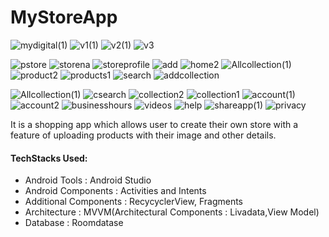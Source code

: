 # MyStoreApp
![mydigital(1)](https://user-images.githubusercontent.com/68853216/106365026-d4006680-6358-11eb-8fe8-153d5add84e9.png)
![v1(1)](https://user-images.githubusercontent.com/68853216/106365058-07db8c00-6359-11eb-97a0-71c322ab8b47.png)
![v2(1)](https://user-images.githubusercontent.com/68853216/106365094-2c376880-6359-11eb-95b9-beec79464fd9.png)
![v3](https://user-images.githubusercontent.com/68853216/106365201-ef1fa600-6359-11eb-9cff-80efe22cc67f.png)




![pstore](https://user-images.githubusercontent.com/68853216/106365242-34dc6e80-635a-11eb-9b3e-beb85bdc379e.png)
![storena](https://user-images.githubusercontent.com/68853216/106365294-a2889a80-635a-11eb-9c4d-48c329dd4db5.png)
![storeprofile](https://user-images.githubusercontent.com/68853216/106365338-ea0f2680-635a-11eb-98b5-1283f2f2c411.png)
![add](https://user-images.githubusercontent.com/68853216/106365616-c056ff00-635c-11eb-8609-14091411524f.png)
![home2](https://user-images.githubusercontent.com/68853216/106365678-0ad87b80-635d-11eb-8a0c-9613a68bdaa3.png)
![Allcollection(1)](https://user-images.githubusercontent.com/68853216/106365833-1ed0ad00-635e-11eb-9d3f-119c77ccb330.png)
![product2](https://user-images.githubusercontent.com/68853216/106365709-4bd09000-635d-11eb-8c3d-3c8bfdbdfa58.png)
![products1](https://user-images.githubusercontent.com/68853216/106365735-7d495b80-635d-11eb-86df-ac83168a12c0.png)
![search](https://user-images.githubusercontent.com/68853216/106365808-fc3e9400-635d-11eb-988b-2e0f796ea1e9.png)
![addcollection](https://user-images.githubusercontent.com/68853216/106365948-cb129380-635e-11eb-902e-8ea22e6c605f.png)

![Allcollection(1)](https://user-images.githubusercontent.com/68853216/106365833-1ed0ad00-635e-11eb-9d3f-119c77ccb330.png)
![csearch](https://user-images.githubusercontent.com/68853216/106365862-50e20f00-635e-11eb-8932-7631cfae1c15.png)
![collection2](https://user-images.githubusercontent.com/68853216/106365884-6a835680-635e-11eb-9d7f-9be91a2a073f.png)
![collection1](https://user-images.githubusercontent.com/68853216/106365902-82f37100-635e-11eb-9fe6-3d106f4a4c5e.png)
![account(1)](https://user-images.githubusercontent.com/68853216/106365911-9acaf500-635e-11eb-8fcf-60052aad395e.png)
![account2](https://user-images.githubusercontent.com/68853216/106365924-ac140180-635e-11eb-8f93-899945c1a419.png)
![businesshours](https://user-images.githubusercontent.com/68853216/106365979-06ad5d80-635f-11eb-8b6a-f67892d9a063.png)
![videos](https://user-images.githubusercontent.com/68853216/106366015-2e9cc100-635f-11eb-8bb0-3f2d937418ee.png)
![help](https://user-images.githubusercontent.com/68853216/106366055-6a378b00-635f-11eb-9d6f-5130b33dea30.png)
![shareapp(1)](https://user-images.githubusercontent.com/68853216/106366069-863b2c80-635f-11eb-96d1-6ebea43413fb.png)
![privacy](https://user-images.githubusercontent.com/68853216/106366107-b08cea00-635f-11eb-907c-6f278d25138f.png)


It is a shopping app which allows user to create their own store with a feature of uploading products with their image and other details.

#### TechStacks Used:
   
  *  Android Tools : Android Studio
  *  Android Components : Activities and Intents
  *  Additional Components : RecycyclerView, Fragments
  *  Architecture : MVVM(Architectural Components : Livadata,View Model)
  * Database : Roomdatase 


